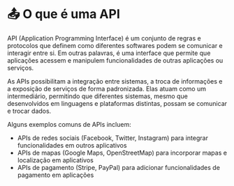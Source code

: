 # 📤 O que é uma API

API (Application Programming Interface) é um conjunto de regras e protocolos que definem como diferentes softwares podem se comunicar e interagir entre si. Em outras palavras, é uma interface que permite que aplicações acessem e manipulem funcionalidades de outras aplicações ou serviços.

As APIs possibilitam a integração entre sistemas, a troca de informações e a exposição de serviços de forma padronizada. Elas atuam como um intermediário, permitindo que diferentes sistemas, mesmo que desenvolvidos em linguagens e plataformas distintas, possam se comunicar e trocar dados.

Alguns exemplos comuns de APIs incluem:
- APIs de redes sociais (Facebook, Twitter, Instagram) para integrar funcionalidades em outros aplicativos
- APIs de mapas (Google Maps, OpenStreetMap) para incorporar mapas e localização em aplicativos
- APIs de pagamento (Stripe, PayPal) para adicionar funcionalidades de pagamento em aplicações